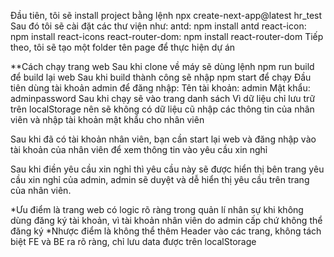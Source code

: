 Đầu tiên, tôi sẽ install project bằng lệnh npx create-next-app@latest hr_test
Sau đó tôi sẽ cài đặt các thư viện như:
antd: npm install antd
react-icon: npm install react-icons
react-router-dom: npm install react-router-dom
Tiếp theo, tôi sẽ tạo một folder tên page để thực hiện dự án

**Cách chạy trang web
Sau khi clone về máy sẽ dùng lệnh npm run build để build lại web
Sau khi build thành công sẽ nhập npm start để chạy
Đầu tiên dùng tài khoản admin để đăng nhập: 
Tên tài khoản: admin
Mật khẩu: adminpassword
Sau khi chạy sẽ vào trang danh sách
Vì dữ liệu chỉ lưu trữ trên localStorage nên sẽ không có dữ liệu cũ
nhập các thông tin của nhân viên và nhập tài khoản mật khẩu cho nhân viên

Sau khi đã có tài khoản nhân viên, bạn cần start lại web và đăng nhập vào tài khoản của nhân viên để xem thông tin vào yêu cầu xin nghỉ

Sau khi điền yêu cầu xin nghỉ thì yêu cầu này sẽ được hiển thị bên trang yêu cầu xin nghỉ của admin, admin sẽ duyệt và dễ hiển thị yêu cầu trên trang của nhân viên.

*Ưu điểm là trang web có logic rõ ràng trong quản lí nhân sự khi không dùng đăng ký tài khoản, vì tài khoản nhân viên do admin cấp chứ không thể đăng ký
*Nhược điểm là không thể thêm Header vào các trang, không tách biệt FE và BE ra rõ ràng, chỉ lưu data được trên localStorage
